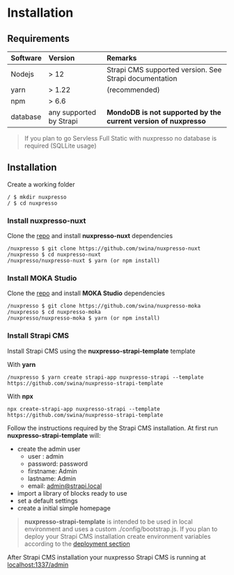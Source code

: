 # Installation

## Requirements

| Software | Version | Remarks
| :---      | :---    | :---
| Nodejs    | > 12    | Strapi CMS supported version. See Strapi documentation
| yarn      | > 1.22  | (recommended)
| npm       | > 6.6
| database  | any supported by Strapi | **MondoDB is not supported by the current version of nuxpresso**

> If you plan to go Servless Full Static with nuxpresso no database is required (SQLLite usage) 


## Installation

Create a working folder

```
/ $ mkdir nuxpresso
/ $ cd nuxpresso
```

### Install nuxpresso-nuxt

Clone the [repo](https://github.com/swina/nuxpresso-nuxt) and install **nuxpresso-nuxt** dependencies

```
/nuxpresso $ git clone https://github.com/swina/nuxpresso-nuxt
/nuxpresso $ cd nuxpresso-nuxt
/nuxpresso/nuxpresso-nuxt $ yarn (or npm install)
```

### Install MOKA Studio

Clone the [repo](https://github.com/swina/nuxpresso-moka) and install **MOKA Studio** dependencies

```
/nuxpresso $ git clone https://github.com/swina/nuxpresso-moka
/nuxpresso $ cd nuxpresso-moka
/nuxpresso/nuxpresso-moka $ yarn (or npm install)
```

### Install Strapi CMS

Install Strapi CMS using the **nuxpresso-strapi-template** template

With **yarn** 

```
/nuxpresso $ yarn create strapi-app nuxpresso-strapi --template https://github.com/swina/nuxpresso-strapi-template
```

With **npx**

```
npx create-strapi-app nuxpresso-strapi --template https://github.com/swina/nuxpresso-strapi-template
```

Follow the instructions required by the Strapi CMS installation.
At first run **nuxpresso-strapi-template** will: 

- create the admin user 
    - user : admin
    - password: password
    - firstname: Admin
    - lastname: Admin
    - email: admin@strapi.local
- import a library of blocks ready to use
- set a default settings
- create a initial simple homepage

> **nuxpresso-strapi-template** is intended to be used in local environment and uses a custom ./config/bootstrap.js. If you plan to deploy your Strapi CMS installation create environment variables according to the [deployment section](/guide/deploy.html#strapi-cms-deployment)

After Strapi CMS installation your nuxpresso Strapi CMS is running at [localhost:1337/admin](http://localhost:1337/admin)